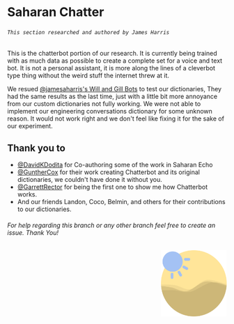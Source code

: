# Saharan Chatter
###### `This section researched and authored by James Harris`
This is the chatterbot portion of our research. It is currently being trained with as much data as possible to create a complete set for a voice and text bot. It is not a personal assistant, it is more along the lines of a cleverbot type thing without the weird stuff the internet threw at it. 

We resued [@jamesaharris's Will and Gill Bots](https://www.github.com/jamesaharris/will-and-gill)  to test our dictionaries, They had the same results as the last time, just with a little bit more annoyance from our custom dictionaries not fully working. We were not able to implement our engineering conversations dictionary for some unknown reason. It would not work right and we don't feel like fixing it for the sake of our experiment. 

## Thank you to 
- [@DavidKDodita](https://www.github.com/DavidKDodita) for Co-authoring some of the work in Saharan Echo
- [@GuntherCox](https://www.github.com/GuntherCox) for their work creating Chatterbot and its original dictionaries, we couldn't have done it without you. 
- [@GarrettRector](https://www.github.com/GarrettRector) for being the first one to show me how Chatterbot works.
- And our friends Landon, Coco, Belmin, and others for their contributions to our dictionaries.


###### For help regarding this branch or any other branch feel free to create an issue. Thank You!


<p align=right><img src="https://github.com/jamesaharris/Saharan-Echo/blob/Website/echo.png?raw=true" alt="Header" width=30% height=30% /></p>
